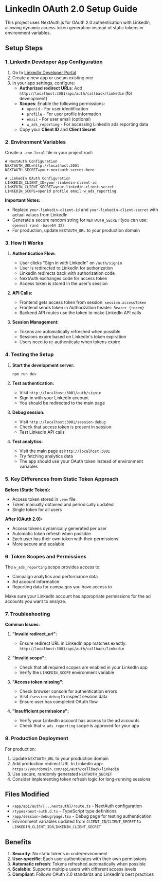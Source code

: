 # LinkedIn OAuth 2.0 Setup Guide

This project uses NextAuth.js for OAuth 2.0 authentication with LinkedIn, allowing dynamic access token generation instead of static tokens in environment variables.

## Setup Steps

### 1. LinkedIn Developer App Configuration

1. Go to [LinkedIn Developer Portal](https://developer.linkedin.com/)
2. Create a new app or use an existing one
3. In your app settings, configure:
   - **Authorized redirect URLs**: Add `http://localhost:3001/api/auth/callback/linkedin` (for development)
   - **Scopes**: Enable the following permissions:
     - `openid` - For user identification
     - `profile` - For user profile information
     - `email` - For user email (optional)
     - `w_ads_reporting` - For accessing LinkedIn ads reporting data
   - Copy your **Client ID** and **Client Secret**

### 2. Environment Variables

Create a `.env.local` file in your project root:

```env
# NextAuth Configuration
NEXTAUTH_URL=http://localhost:3001
NEXTAUTH_SECRET=your-nextauth-secret-here

# LinkedIn OAuth Configuration
LINKEDIN_CLIENT_ID=your-linkedin-client-id
LINKEDIN_CLIENT_SECRET=your-linkedin-client-secret
LINKEDIN_SCOPE=openid profile email w_ads_reporting
```

**Important Notes:**

- Replace `your-linkedin-client-id` and `your-linkedin-client-secret` with actual values from LinkedIn
- Generate a secure random string for `NEXTAUTH_SECRET` (you can use: `openssl rand -base64 32`)
- For production, update `NEXTAUTH_URL` to your production domain

### 3. How It Works

1. **Authentication Flow:**

   - User clicks "Sign in with LinkedIn" on `/auth/signin`
   - User is redirected to LinkedIn for authorization
   - LinkedIn redirects back with authorization code
   - NextAuth exchanges code for access token
   - Access token is stored in the user's session

2. **API Calls:**

   - Frontend gets access token from session: `session.accessToken`
   - Frontend sends token in Authorization header: `Bearer {token}`
   - Backend API routes use the token to make LinkedIn API calls

3. **Session Management:**
   - Tokens are automatically refreshed when possible
   - Sessions expire based on LinkedIn's token expiration
   - Users need to re-authenticate when tokens expire

### 4. Testing the Setup

1. **Start the development server:**

   ```bash
   npm run dev
   ```

2. **Test authentication:**

   - Visit `http://localhost:3001/auth/signin`
   - Sign in with your LinkedIn account
   - You should be redirected to the main page

3. **Debug session:**

   - Visit `http://localhost:3001/session-debug`
   - Check that access token is present in session
   - Test LinkedIn API calls

4. **Test analytics:**
   - Visit the main page at `http://localhost:3001`
   - Try fetching analytics data
   - The app should use your OAuth token instead of environment variables

### 5. Key Differences from Static Token Approach

**Before (Static Token):**

- Access token stored in `.env` file
- Token manually obtained and periodically updated
- Single token for all users

**After (OAuth 2.0):**

- Access tokens dynamically generated per user
- Automatic token refresh when possible
- Each user has their own token with their permissions
- More secure and scalable

### 6. Token Scopes and Permissions

The `w_ads_reporting` scope provides access to:

- Campaign analytics and performance data
- Ad account information
- Reporting data for campaigns you have access to

Make sure your LinkedIn account has appropriate permissions for the ad accounts you want to analyze.

### 7. Troubleshooting

**Common Issues:**

1. **"Invalid redirect_uri":**

   - Ensure redirect URL in LinkedIn app matches exactly: `http://localhost:3001/api/auth/callback/linkedin`

2. **"Invalid scope":**

   - Check that all required scopes are enabled in your LinkedIn app
   - Verify the `LINKEDIN_SCOPE` environment variable

3. **"Access token missing":**

   - Check browser console for authentication errors
   - Visit `/session-debug` to inspect session data
   - Ensure user has completed OAuth flow

4. **"Insufficient permissions":**
   - Verify your LinkedIn account has access to the ad accounts
   - Check that `w_ads_reporting` scope is approved for your app

### 8. Production Deployment

For production:

1. Update `NEXTAUTH_URL` to your production domain
2. Add production redirect URL to LinkedIn app: `https://yourdomain.com/api/auth/callback/linkedin`
3. Use secure, randomly generated `NEXTAUTH_SECRET`
4. Consider implementing token refresh logic for long-running sessions

## Files Modified

- `/app/api/auth/[...nextauth]/route.ts` - NextAuth configuration
- `/types/next-auth.d.ts` - TypeScript type definitions
- `/app/session-debug/page.tsx` - Debug page for testing authentication
- Environment variables updated from `CLIENT_ID`/`CLIENT_SECRET` to `LINKEDIN_CLIENT_ID`/`LINKEDIN_CLIENT_SECRET`

## Benefits

1. **Security**: No static tokens in code/environment
2. **User-specific**: Each user authenticates with their own permissions
3. **Automatic refresh**: Tokens refreshed automatically when possible
4. **Scalable**: Supports multiple users with different access levels
5. **Compliant**: Follows OAuth 2.0 standards and LinkedIn's best practices
